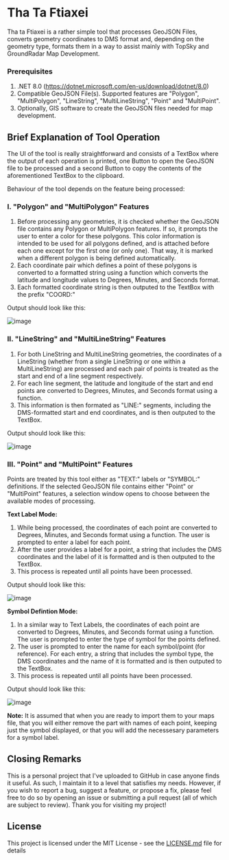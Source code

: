 # Tha Ta Ftiaxei 

Tha ta Ftiaxei is a rather simple tool that processes GeoJSON Files, converts geometry coordinates to DMS format and, depending on the geometry type, formats them in a way to assist mainly with TopSky and GroundRadar Map Development.

### Prerequisites

1. .NET 8.0 (https://dotnet.microsoft.com/en-us/download/dotnet/8.0)
2. Compatible GeoJSON File(s). Supported features are "Polygon", "MultiPolygon", "LineString", "MultiLineString", "Point" and "MultiPoint".
3. Optionally, GIS software to create the GeoJSON files needed for map development.

## Brief Explanation of Tool Operation
The UI of the tool is really straightforward and consists of a TextBox where the output of each operation is printed, one Button to open the GeoJSON file to be processed and a second Button to copy the contents of the aforementioned TextBox to the clipboard.

Behaviour of the tool depends on the feature being processed:

### I. "Polygon" and "MultiPolygon" Features
1. Before processing any geometries, it is checked whether the GeoJSON file contains any Polygon or MultiPolygon features. If so, it prompts the user to enter a color for these polygons. This color information is intended to be used for all polygons defined, and is attached before each one except for the first one (or only one). That way, it is marked when a different polygon is being defined automatically.
2. Each coordinate pair which defines a point of these polygons is converted to a formatted string using a function which converts the latitude and longitude values to Degrees, Minutes, and Seconds format.
3. Each formatted coordinate string is then outputed to the TextBox with the prefix "COORD:"

Output should look like this: 

![image](https://github.com/Ioannis-G/tha-ta-ftiaxei/assets/113134133/f3968d0a-7d0e-4bd8-9adc-893040ce626a)

### II. "LineString" and "MultiLineString" Features
1. For both LineString and MultiLineString geometries, the coordinates of a LineString (whether from a single LineString or one within a MultiLineString) are processed and each pair of points is treated as the start and end of a line segment respectively.
2. For each line segment, the latitude and longitude of the start and end points are converted to Degrees, Minutes, and Seconds format using a function.
3. This information is then formated as "LINE:" segments, including the DMS-formatted start and end coordinates, and is then outputed to the TextBox.

Output should look like this:

![image](https://github.com/Ioannis-G/tha-ta-ftiaxei/assets/113134133/956582c6-d738-468d-a47b-0d1a77861d8f)

### III. "Point" and "MultiPoint" Features
Points are treated by this tool either as "TEXT:" labels or "SYMBOL:" definitions. If the selected GeoJSON file contains either "Point" or "MultiPoint" features, a selection window opens to choose between the available modes of processing.

**Text Label Mode:**

1. While being processed, the coordinates of each point are converted to Degrees, Minutes, and Seconds format using a function. The user is prompted to enter a label for each point.
2. After the user provides a label for a point, a string that includes the DMS coordinates and the label of it is formatted and is then outputed to the TextBox.
3. This process is repeated until all points have been processed.

Output should look like this:

![image](https://github.com/Ioannis-G/tha-ta-ftiaxei/assets/113134133/17b2ba0d-1dad-44ee-97dd-65af3073d038)

**Symbol Defintion Mode:**
 1. In a similar way to Text Labels, the coordinates of each point are converted to Degrees, Minutes, and Seconds format using a function. The user is prompted to enter the type of symbol for the points defined.
 2. The user is prompted to enter the name for each symbol/point (for reference). For each entry, a string that includes the symbol type, the DMS coordinates and the name of it is formatted and is then outputed to the TextBox.
 3. This process is repeated until all points have been processed.

Output should look like this: 

![image](https://github.com/Ioannis-G/tha-ta-ftiaxei/assets/113134133/7c9a3dda-e195-4ef6-b185-288d782064ea)


**Note:** It is assumed that when you are ready to import them to your maps file, that you will either remove the part with names of each point, keeping just the symbol displayed, or that you will add the necessesary parameters for a symbol label.
## Closing Remarks

This is a personal project that I've uploaded to GitHub in case anyone finds it useful. As such, I maintain it to a level that satisfies my needs. However, if you wish to report a bug, suggest a feature, or propose a fix, please feel free to do so by opening an issue or submitting a pull request (all of which are subject to review). Thank you for visiting my project!

## License

This project is licensed under the MIT License - see the [LICENSE.md](LICENSE.md) file for details


